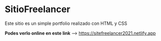 # SitioFreelancer

Este sitio es un simple portfolio realizado con HTML y CSS

**Podes verlo online en este link** --> https://sitefreelancer2021.netlify.app
